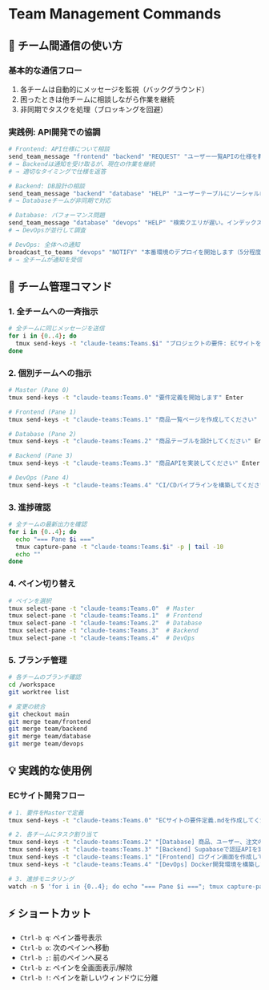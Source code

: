 # Team Management Commands

## 🤝 チーム間通信の使い方

### 基本的な通信フロー
1. 各チームは自動的にメッセージを監視（バックグラウンド）
2. 困ったときは他チームに相談しながら作業を継続
3. 非同期でタスクを処理（ブロッキングを回避）

### 実践例: API開発での協調

```bash
# Frontend: API仕様について相談
send_team_message "frontend" "backend" "REQUEST" "ユーザー一覧APIの仕様を教えてください"
# → Backendは通知を受け取るが、現在の作業を継続
# → 適切なタイミングで仕様を返答

# Backend: DB設計の相談
send_team_message "backend" "database" "HELP" "ユーザーテーブルにソーシャルログイン情報を追加したい"
# → Databaseチームが非同期で対応

# Database: パフォーマンス問題
send_team_message "database" "devops" "HELP" "検索クエリが遅い。インデックス以外の対策は？"
# → DevOpsが並行して調査

# DevOps: 全体への通知
broadcast_to_teams "devops" "NOTIFY" "本番環境のデプロイを開始します（5分程度）"
# → 全チームが通知を受信
```

## 🎯 チーム管理コマンド

### 1. 全チームへの一斉指示
```bash
# 全チームに同じメッセージを送信
for i in {0..4}; do
  tmux send-keys -t "claude-teams:Teams.$i" "プロジェクトの要件: ECサイトを作成します" Enter
done
```

### 2. 個別チームへの指示
```bash
# Master (Pane 0)
tmux send-keys -t "claude-teams:Teams.0" "要件定義を開始します" Enter

# Frontend (Pane 1)
tmux send-keys -t "claude-teams:Teams.1" "商品一覧ページを作成してください" Enter

# Database (Pane 2)
tmux send-keys -t "claude-teams:Teams.2" "商品テーブルを設計してください" Enter

# Backend (Pane 3)
tmux send-keys -t "claude-teams:Teams.3" "商品APIを実装してください" Enter

# DevOps (Pane 4)
tmux send-keys -t "claude-teams:Teams.4" "CI/CDパイプラインを構築してください" Enter
```

### 3. 進捗確認
```bash
# 全チームの最新出力を確認
for i in {0..4}; do
  echo "=== Pane $i ==="
  tmux capture-pane -t "claude-teams:Teams.$i" -p | tail -10
  echo ""
done
```

### 4. ペイン切り替え
```bash
# ペインを選択
tmux select-pane -t "claude-teams:Teams.0"  # Master
tmux select-pane -t "claude-teams:Teams.1"  # Frontend
tmux select-pane -t "claude-teams:Teams.2"  # Database
tmux select-pane -t "claude-teams:Teams.3"  # Backend
tmux select-pane -t "claude-teams:Teams.4"  # DevOps
```

### 5. ブランチ管理
```bash
# 各チームのブランチ確認
cd /workspace
git worktree list

# 変更の統合
git checkout main
git merge team/frontend
git merge team/backend
git merge team/database
git merge team/devops
```

## 💡 実践的な使用例

### ECサイト開発フロー
```bash
# 1. 要件をMasterで定義
tmux send-keys -t "claude-teams:Teams.0" "ECサイトの要件定義.mdを作成してください" Enter

# 2. 各チームにタスク割り当て
tmux send-keys -t "claude-teams:Teams.2" "[Database] 商品、ユーザー、注文のテーブル設計をしてください" Enter
tmux send-keys -t "claude-teams:Teams.3" "[Backend] Supabaseで認証APIを実装してください" Enter
tmux send-keys -t "claude-teams:Teams.1" "[Frontend] ログイン画面を作成してください" Enter
tmux send-keys -t "claude-teams:Teams.4" "[DevOps] Docker開発環境を構築してください" Enter

# 3. 進捗モニタリング
watch -n 5 'for i in {0..4}; do echo "=== Pane $i ==="; tmux capture-pane -t "claude-teams:Teams.$i" -p | tail -5; echo ""; done'
```

## ⚡ ショートカット

- `Ctrl-b q`: ペイン番号表示
- `Ctrl-b o`: 次のペインへ移動
- `Ctrl-b ;`: 前のペインへ戻る
- `Ctrl-b z`: ペインを全画面表示/解除
- `Ctrl-b !`: ペインを新しいウィンドウに分離

